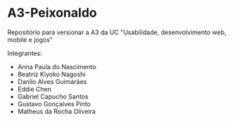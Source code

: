 # A3-Peixonaldo
Repositório para versionar a A3 da UC "Usabilidade, desenvolvimento web, mobile e jogos"

Integrantes:
- Anna Paula do Nascimento
- Beatriz Kiyoko Nagoshi
- Danilo Alves Guimarães
- Eddie Chen
- Gabriel Capucho Santos
- Gustavo Gonçalves Pinto
- Matheus da Rocha Oliveira  
